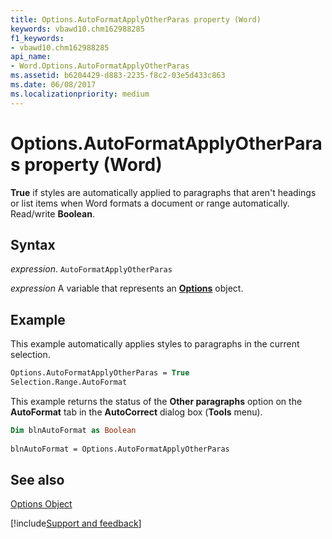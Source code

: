 ```yaml
---
title: Options.AutoFormatApplyOtherParas property (Word)
keywords: vbawd10.chm162988285
f1_keywords:
- vbawd10.chm162988285
api_name:
- Word.Options.AutoFormatApplyOtherParas
ms.assetid: b6204429-d883-2235-f8c2-03e5d433c863
ms.date: 06/08/2017
ms.localizationpriority: medium
---
```



# Options.AutoFormatApplyOtherParas property (Word)

 **True** if styles are automatically applied to paragraphs that aren't headings or list items when Word formats a document or range automatically. Read/write **Boolean**.


## Syntax

_expression_. `AutoFormatApplyOtherParas`

_expression_ A variable that represents an **[Options](Word.Options.md)** object.


## Example

This example automatically applies styles to paragraphs in the current selection.


```vb
Options.AutoFormatApplyOtherParas = True 
Selection.Range.AutoFormat
```

This example returns the status of the **Other paragraphs** option on the **AutoFormat** tab in the **AutoCorrect** dialog box (**Tools** menu).




```vb
Dim blnAutoFormat as Boolean 
 
blnAutoFormat = Options.AutoFormatApplyOtherParas
```


## See also


[Options Object](Word.Options.md)

[!include[Support and feedback](~/includes/feedback-boilerplate.md)]